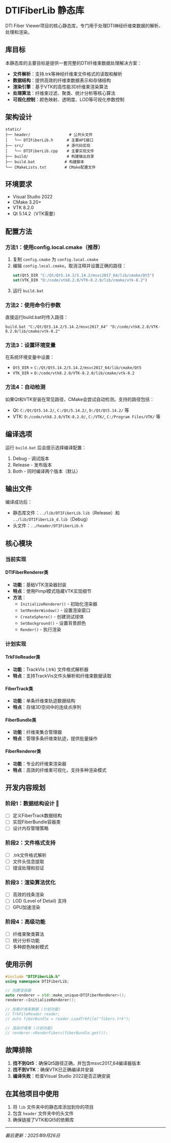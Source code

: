 # DTIFiberLib 静态库

DTI Fiber Viewer项目的核心静态库，专门用于处理DTI神经纤维束数据的解析、处理和渲染。

## 库目标

本静态库的主要目标是提供一套完整的DTI纤维束数据处理解决方案：

- **文件解析**：支持.trk等神经纤维束文件格式的读取和解析
- **数据结构**：提供高效的纤维束数据表示和存储结构
- **渲染引擎**：基于VTK的高性能3D纤维束渲染算法
- **处理算法**：纤维束过滤、聚类、统计分析等核心算法
- **可视化控制**：颜色映射、透明度、LOD等可视化参数控制

## 架构设计

```
static/
├── header/                 # 公共头文件
│   └── DTIFiberLib.h      # 主要API接口
├── src/                   # 源代码实现
│   └── DTIFiberLib.cpp    # 主要实现文件
├── build/                 # 构建输出目录
├── build.bat             # 构建脚本
└── CMakeLists.txt        # CMake配置文件
```

## 环境要求
- Visual Studio 2022
- CMake 3.20+
- VTK 8.2.0
- Qt 5.14.2（VTK需要）

## 配置方法

### 方法1：使用config.local.cmake（推荐）
1. 复制 `config.cmake` 为 `config.local.cmake`
2. 编辑 `config.local.cmake`，取消注释并设置正确的路径：
   ```cmake
   set(Qt5_DIR "C:/Qt/Qt5.14.2/5.14.2/msvc2017_64/lib/cmake/Qt5")
   set(VTK_DIR "D:/code/vtk8.2.0/VTK-8.2.0/lib/cmake/vtk-8.2")
   ```
3. 运行 `build.bat`

### 方法2：使用命令行参数
直接运行build.bat时传入路径：
```batch
build.bat "C:/Qt/Qt5.14.2/5.14.2/msvc2017_64" "D:/code/vtk8.2.0/VTK-8.2.0/lib/cmake/vtk-8.2"
```

### 方法3：设置环境变量
在系统环境变量中设置：
- `Qt5_DIR` = `C:/Qt/Qt5.14.2/5.14.2/msvc2017_64/lib/cmake/Qt5`
- `VTK_DIR` = `D:/code/vtk8.2.0/VTK-8.2.0/lib/cmake/vtk-8.2`

### 方法4：自动检测
如果Qt和VTK安装在常见路径，CMake会尝试自动检测。支持的路径包括：
- Qt: `C:/Qt/Qt5.14.2/`, `C:/Qt/5.14.2/`, `D:/Qt/Qt5.14.2/` 等
- VTK: `D:/code/vtk8.2.0/VTK-8.2.0/`, `C:/VTK/`, `C:/Program Files/VTK/` 等

## 编译选项
运行 `build.bat` 后会提示选择编译配置：
1. Debug - 调试版本
2. Release - 发布版本
3. Both - 同时编译两个版本（默认）

## 输出文件
编译成功后：
- 静态库文件：`../lib/DTIFiberLib.lib`（Release）和 `../lib/DTIFiberLib_d.lib`（Debug）
- 头文件：`../header/DTIFiberLib.h`

## 核心模块

### 当前实现

#### DTIFiberRenderer类
- **功能**：基础VTK渲染器封装
- **特点**：使用Pimpl模式隐藏VTK实现细节
- **方法**：
  - `InitializeRenderer()` - 初始化渲染器
  - `SetRenderWindow()` - 设置渲染窗口
  - `CreateSphere()` - 创建测试球体
  - `SetBackground()` - 设置背景颜色
  - `Render()` - 执行渲染

### 计划实现

#### TrkFileReader类
- **功能**：TrackVis (.trk) 文件格式解析器
- **特点**：支持TrackVis文件头解析和纤维束数据读取

#### FiberTrack类
- **功能**：单条纤维束轨迹数据结构
- **特点**：存储3D空间中的连续点序列

#### FiberBundle类
- **功能**：纤维束集合管理器
- **特点**：管理多条纤维束轨迹，提供批量操作

#### FiberRenderer类
- **功能**：专业的纤维束渲染器
- **特点**：高效的纤维束可视化，支持多种渲染模式

## 开发内容规划

### 阶段1：数据结构设计 🔄
- [ ] 定义FiberTrack数据结构
- [ ] 实现FiberBundle容器类
- [ ] 设计内存管理策略

### 阶段2：文件格式支持
- [ ] .trk文件格式解析
- [ ] 文件头信息提取
- [ ] 错误处理和验证

### 阶段3：渲染算法优化
- [ ] 高效的线条渲染
- [ ] LOD (Level of Detail) 支持
- [ ] GPU加速渲染

### 阶段4：高级功能
- [ ] 纤维束聚类算法
- [ ] 统计分析功能
- [ ] 多种颜色映射模式

## 使用示例

```cpp
#include "DTIFiberLib.h"
using namespace DTIFiberLib;

// 创建渲染器
auto renderer = std::make_unique<DTIFiberRenderer>();
renderer->InitializeRenderer();

// 加载纤维束数据 (计划功能)
// TrkFileReader reader;
// auto fiberBundle = reader.LoadTrkFile("fibers.trk");

// 渲染纤维束 (计划功能)
// renderer->RenderFibers(fiberBundle.get());
```

## 故障排除
1. **找不到Qt5**：确保Qt5路径正确，并包含msvc2017_64编译器版本
2. **找不到VTK**：确保VTK已正确编译并安装
3. **编译失败**：检查Visual Studio 2022是否正确安装

## 在其他项目中使用
1. 将 `lib` 文件夹中的静态库添加到你的项目
2. 包含 `header` 文件夹中的头文件
3. 确保链接了VTK和Qt5的依赖库

---

*最后更新：2025年9月26日*